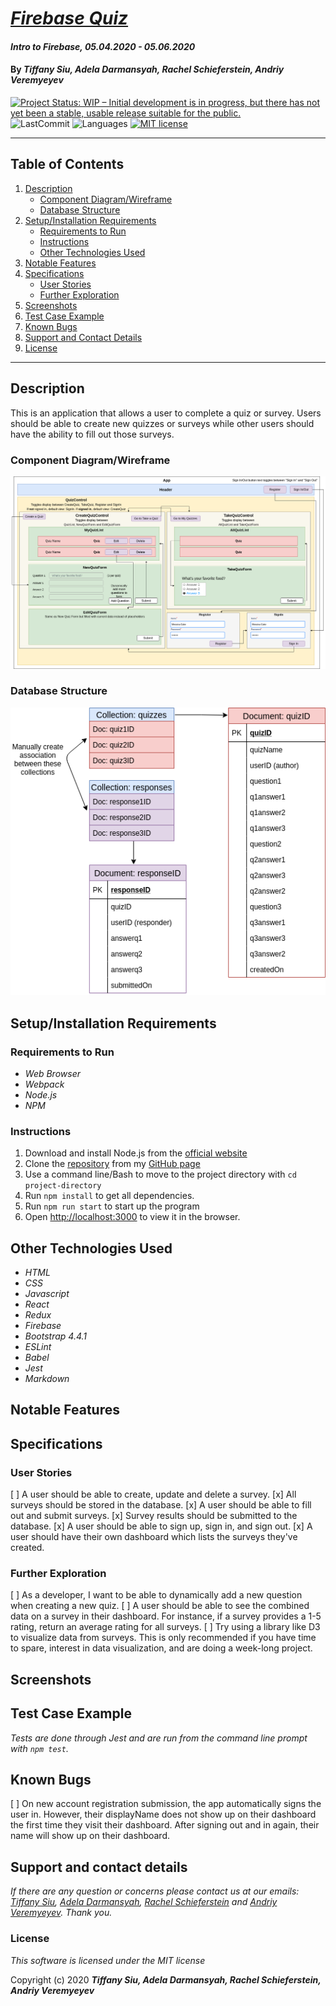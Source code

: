 # _[Firebase Quiz](https://github.com/ayohana/quiz-firebase)_

#### _Intro to Firebase, 05.04.2020 - 05.06.2020_

#### By _**Tiffany Siu, Adela Darmansyah, Rachel Schieferstein, Andriy Veremyeyev**_

<!-- [![Project Status: Inactive – The project has reached a stable, usable state but is no longer being actively developed; support/maintenance will be provided as time allows.](https://www.repostatus.org/badges/latest/inactive.svg)](https://www.repostatus.org/#inactive) -->
<!-- [![Project Status: Active – The project has reached a stable, usable state and is being actively developed.](https://www.repostatus.org/badges/latest/active.svg)](https://www.repostatus.org/#active) -->
[![Project Status: WIP – Initial development is in progress, but there has not yet been a stable, usable release suitable for the public.](https://www.repostatus.org/badges/latest/wip.svg)](https://www.repostatus.org/#wip)
![LastCommit](https://img.shields.io/github/last-commit/ayohana/quiz-firebase)
![Languages](https://img.shields.io/github/languages/top/ayohana/quiz-firebase)
[![MIT license](https://img.shields.io/badge/License-MIT-orange.svg)](https://lbesson.mit-license.org/)

---
## Table of Contents
1. [Description](#description)
    - [Component Diagram/Wireframe](#component-diagram/wireframe)
    - [Database Structure](#database-structure)
2. [Setup/Installation Requirements](#setup/installation-requirements)
    - [Requirements to Run](#requirements-to-run)
    - [Instructions](#instructions)
    - [Other Technologies Used](#other-technologies-used)
3. [Notable Features](#notable-features)
4. [Specifications](#specifications)
    - [User Stories](#user-stories)
    - [Further Exploration](#further-exploration)
5. [Screenshots](#screenshots)
6. [Test Case Example](#test-case-example)
7. [Known Bugs](#known-bugs)
8. [Support and Contact Details](#support-and-contact-details)
9. [License](#license)
---
## Description

This is an application that allows a user to complete a quiz or survey. Users should be able to create new quizzes or surveys while other users should have the ability to fill out those surveys.

### Component Diagram/Wireframe

<img src="./public/quiz-firebase-wireframe.png">

### Database Structure

<img src="./public/quiz-firebase-data-structure.png">

## Setup/Installation Requirements

### Requirements to Run
* _Web Browser_
* _Webpack_
* _Node.js_
* _NPM_

### Instructions

1. Download and install Node.js from the [official website](https://nodejs.org/en/download/)
2. Clone the [repository](https://github.com/ayohana/quiz-firebase.git) from my [GitHub page](https://github.com/ayohana/)
3. Use a command line/Bash to move to the project directory with `cd project-directory`
4. Run `npm install` to get all dependencies. 
5. Run `npm run start` to start up the program
6. Open [http://localhost:3000](http://localhost:3000) to view it in the browser.

## Other Technologies Used
* _HTML_
* _CSS_
* _Javascript_
* _React_
* _Redux_
* _Firebase_
* _Bootstrap 4.4.1_
* _ESLint_
* _Babel_
* _Jest_
* _Markdown_

## Notable Features
<!-- _features that make project stand out_ -->

## Specifications

<!-- <details>
  <summary>Click to expand to view Specifications</summary>

| Specification | Input | Output |
| :-------------     | :------------- | :------------- |
| The program displays welcome message and menu with prices | Application start | Welcome message and menu displayed |
| The program displays special deals in readable format | Application start | Special deals displayed ("Buy 2, get 1 free" "3 for $5") |
| The program takes input of user that is not an integer, then assume 0 ordered | Bread="aaa", Pastry="" | Bread=0, Pastry=0 |
| The program takes number of loaves of bread and pastries and displays totals | Bread=4, Pastry=4 | Bread=$20, Pastry=$8, Total=$28 |
| If input qualifies for special deals, costs calculated using discounted price | Bread=3, Pastry=3 | Bread=$10, Pastry=$5, Total=$15 |

</details> -->

### User Stories

[ ] A user should be able to create, update and delete a survey.
[x] All surveys should be stored in the database.
[x] A user should be able to fill out and submit surveys.
[x] Survey results should be submitted to the database.
[x] A user should be able to sign up, sign in, and sign out.
[x] A user should have their own dashboard which lists the surveys they've created.

### Further Exploration
[ ] As a developer, I want to be able to dynamically add a new question when creating a new quiz.
[ ] A user should be able to see the combined data on a survey in their dashboard. For instance, if a survey provides a 1-5 rating, return an average rating for all surveys.
[ ] Try using a library like D3 to visualize data from surveys. This is only recommended if you have time to spare, interest in data visualization, and are doing a week-long project.

## Screenshots

<!-- _Here is a snippet of what the input looks like:_

![Snippet of input fields](img/snippet1.png)

_Here is a preview of what the output looks like:_

![Snippet of output box](img/snippet2.png) -->

<!-- <details>
  <summary>Expand to view More Screenshots </summary>

  ![Snippet of input fields](img/snippet3.png)


</details> -->

<!-- _{Show pictures using ![alt text](image.jpg), show what library does as concisely as possible but don't need to explain how project solves problem from `code`_ -->

## Test Case Example
_Tests are done through Jest and are run from the command line prompt with `npm test`._

<!-- _Some example tests:_

![Snippet of an example test](img/tester1.png)

![Snippet of an example result](img/tester2.png) -->

<!-- _describe and show how to run tests with `code` examples}_ -->

## Known Bugs

[ ] On new account registration submission, the app automatically signs the user in. However, their displayName does not show up on their dashboard the first time they visit their dashboard. After signing out and in again, their name will show up on their dashboard.

## Support and contact details

_If there are any question or concerns please contact us at our emails: [Tiffany Siu](mailto:tsiu88@gmail.com), [Adela Darmansyah](mailto:adela.yohana@gmail.com), [Rachel Schieferstein](mailto:violenza@gmail.com) and [Andriy Veremyeyev](mailto:belyybrat@gmail.com). Thank you._

### License

*This software is licensed under the MIT license*

Copyright (c) 2020 **_Tiffany Siu, Adela Darmansyah, Rachel Schieferstein, Andriy Veremyeyev_**
